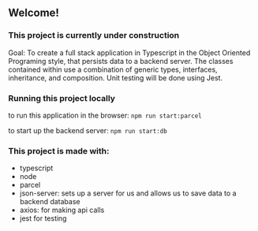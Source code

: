 ## Welcome!

### This project is currently under construction
Goal: To create a full stack application in Typescript in the Object Oriented Programing style, that persists data to a backend server. The classes contained within use a combination of generic types, interfaces, inheritance, and composition. Unit testing will be done using Jest.


### Running this project locally
to run this application in the browser:
`npm run start:parcel`

to start up the backend server:
`npm run start:db`

### This project is made with:
- typescript
- node
- parcel
- json-server: sets up a server for us and allows us to save data to a backend database
- axios: for making api calls
- jest for testing
